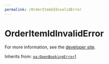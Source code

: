 ```yaml
---
permalink: /OrderItemIdInvalidError
---
```


# OrderItemIdInvalidError


For more information, see the [developer site](https://developer.openactive.io/data-model/types/orderitemidinvaliderror).

Inherits from: [`oa:OpenBookingError`](https://openactive.io/OpenBookingError)]
